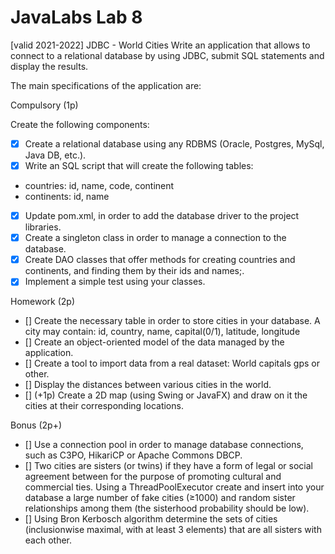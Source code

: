 # JavaLabs Lab 8

[valid 2021-2022]
JDBC - World Cities
Write an application that allows to connect to a relational database by using JDBC, submit SQL statements and display the results.

The main specifications of the application are:

Compulsory (1p)

Create the following components:

- [x] Create a relational database using any RDBMS (Oracle, Postgres, MySql, Java DB, etc.).
- [x] Write an SQL script that will create the following tables:
-   countries: id, name, code, continent
-   continents: id, name
- [x] Update pom.xml, in order to add the database driver to the project libraries.
- [x] Create a singleton class in order to manage a connection to the database.
- [x] Create DAO classes that offer methods for creating countries and continents, and finding them by their ids and names;.
- [x] Implement a simple test using your classes.

Homework (2p)
- [] Create the necessary table in order to store cities in your database. A city may contain: id, country, name, capital(0/1), latitude, longitude
- [] Create an object-oriented model of the data managed by the application.
- [] Create a tool to import data from a real dataset: World capitals gps or other.
- [] Display the distances between various cities in the world.
- [] (+1p) Create a 2D map (using Swing or JavaFX) and draw on it the cities at their corresponding locations.

Bonus (2p+)

- [] Use a connection pool in order to manage database connections, such as C3PO, HikariCP or Apache Commons DBCP.
- [] Two cities are sisters (or twins) if they have a form of legal or social agreement between for the purpose of promoting cultural and commercial ties.
Using a ThreadPoolExecutor create and insert into your database a large number of fake cities (≥1000) and random sister relationships among them (the sisterhood probability should be low).
- [] Using Bron Kerbosch algorithm determine the sets of cities (inclusionwise maximal, with at least 3 elements) that are all sisters with each other.


